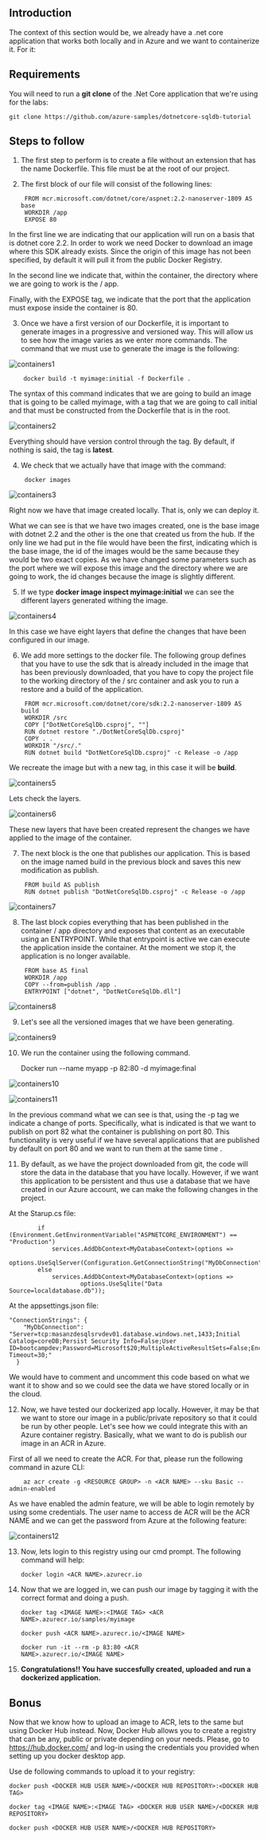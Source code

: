 ## Introduction

The context of this section would be, we already have a .net core application that works both locally and in Azure and we want to containerize it. For it:

## Requirements
You will need to run a **git clone** of the .Net Core application that we're using for the labs: 

	git clone https://github.com/azure-samples/dotnetcore-sqldb-tutorial

## Steps to follow

1. The first step to perform is to create a file without an extension that has the name Dockerfile. This file must be at the root of our project.
   
2. The first block of our file will consist of the following lines:
   
		FROM mcr.microsoft.com/dotnet/core/aspnet:2.2-nanoserver-1809 AS base
		WORKDIR /app
		EXPOSE 80

In the first line we are indicating that our application will run on a basis that is dotnet core 2.2. In order to work we need Docker to download an image where this SDK already exists. Since the origin of this image has not been specified, by default it will pull it from the public Docker Registry.

In the second line we indicate that, within the container, the directory where we are going to work is the / app.

Finally, with the EXPOSE tag, we indicate that the port that the application must expose inside the container is 80. 

	
3. Once we have a first version of our Dockerfile, it is important to generate images in a progressive and versioned way. This will allow us to see how the image varies as we enter more commands. The command that we must use to generate the image is the following:

![containers1](./img/containers1.png)	
	
		docker build -t myimage:initial -f Dockerfile .

The syntax of this command indicates that we are going to build an image that is going to be called myimage, with a tag that we are going to call initial and that must be constructed from the Dockerfile that is in the root.

![containers2](./img/containers2.png)	
	
Everything should have version control through the tag. By default, if nothing is said, the tag is **latest**.
	
4. We check that we actually have that image with the command:
   
		docker images

![containers3](./img/containers3.png)	

Right now we have that image created locally. That is, only we can deploy it.

What we can see is that we have two images created, one is the base image with dotnet 2.2 and the other is the one that created us from the hub. If the only line we had put in the file would have been the first, indicating which is the base image, the id of the images would be the same because they would be two exact copies. As we have changed some parameters such as the port where we will expose this image and the directory where we are going to work, the id changes because the image is slightly different.

5. If we type **docker image inspect myimage:initial** we can see the different layers generated withing the image. 
	
![containers4](./img/containers4.png)		

In this case we have eight layers that define the changes that have been configured in our image.
	
6. We add more settings to the docker file. The following group defines that you have to use the sdk that is already included in the image that has been previously downloaded, that you have to copy the project file to the working directory of the / src container and ask you to run a restore and a build of the application.
	
		FROM mcr.microsoft.com/dotnet/core/sdk:2.2-nanoserver-1809 AS build
		WORKDIR /src
		COPY ["DotNetCoreSqlDb.csproj", ""]
		RUN dotnet restore "./DotNetCoreSqlDb.csproj"
		COPY . .
		WORKDIR "/src/."
		RUN dotnet build "DotNetCoreSqlDb.csproj" -c Release -o /app
		
We recreate the image but with a new tag, in this case it will be **build**.

![containers5](./img/containers5.png)	

Lets check the layers.

![containers6](./img/containers6.png)		
	
These new layers that have been created represent the changes we have applied to the image of the container.
	
7. The next block is the one that publishes our application. This is based on the image named build in the previous block and saves this new modification as publish.
	
		FROM build AS publish
		RUN dotnet publish "DotNetCoreSqlDb.csproj" -c Release -o /app

![containers7](./img/containers7.png)			
				
8. The last block copies everything that has been published in the container / app directory and exposes that content as an executable using an ENTRYPOINT. While that entrypoint is active we can execute the application inside the container. At the moment we stop it, the application is no longer available.
	
		FROM base AS final
		WORKDIR /app
		COPY --from=publish /app .
		ENTRYPOINT ["dotnet", "DotNetCoreSqlDb.dll"]
		
![containers8](./img/containers8.png)			

9. Let's see all the versioned images that we have been generating.
	
![containers9](./img/containers9.png)		
		
10. We run the container using the following command.
	
	Docker run --name myapp -p 82:80 -d myimage:final

![containers10](./img/containers10.png)		

![containers11](./img/containers11.png)		

In the previous command what we can see is that, using the -p tag we indicate a change of ports. Specifically, what is indicated is that we want to publish on port 82 what the container is publishing on port 80. This functionality is very useful if we have several applications that are published by default on port 80 and we want to run them at the same time .	

11.  By default, as we have the project downloaded from git, the code will store the data in the database that you have locally. However, if we want this application to be persistent and thus use a database that we have created in our Azure account, we can make the following changes in the project.

At the Starup.cs file:

            if (Environment.GetEnvironmentVariable("ASPNETCORE_ENVIRONMENT") == "Production")
                services.AddDbContext<MyDatabaseContext>(options =>
                        options.UseSqlServer(Configuration.GetConnectionString("MyDbConnection")));
            else
                services.AddDbContext<MyDatabaseContext>(options =>
                        options.UseSqlite("Data Source=localdatabase.db"));

At the appsettings.json file:
	
	"ConnectionStrings": {
	    "MyDbConnection": "Server=tcp:masanzdesqlsrvdev01.database.windows.net,1433;Initial Catalog=coreDB;Persist Security Info=False;User ID=bootcampdev;Password=Microsoft$20;MultipleActiveResultSets=False;Encrypt=True;TrustServerCertificate=False;Connection Timeout=30;"
	  }

We would have to comment and uncomment this code based on what we want it to show and so we could see the data we have stored locally or in the cloud.

12. Now, we have tested our dockerized app locally. However, it may be that we want to store our image in a public/private repository so that it could be run by other people. Let's see how we could integrate this with an Azure container registry. Basically, what we want to do is publish our image in an ACR in Azure.

First of all we need to create the ACR. For that, please run the following command in azure CLI:

		az acr create -g <RESOURCE GROUP> -n <ACR NAME> --sku Basic --admin-enabled

As we have enabled the admin feature, we will be able to login remotely by using some credentials. The user name to access de ACR will be the ACR NAME and we can get the password from Azure at the following feature:

![containers12](./img/containers12.png)	

13. Now, lets login to this registry using our cmd prompt. The following command will help:

		docker login <ACR NAME>.azurecr.io

14. Now that we are logged in, we can push our image by tagging it with the correct format and doing a push.

		docker tag <IMAGE NAME>:<IMAGE TAG> <ACR NAME>.azurecr.io/samples/myimage

		docker push <ACR NAME>.azurecr.io/<IMAGE NAME>
		
		docker run -it --rm -p 83:80 <ACR 
		NAME>.azurecr.io/<IMAGE NAME>

15. **Congratulations!! You have succesfully created, uploaded and run a dockerized application.**

## Bonus

Now that we know how to upload an image to ACR, lets to the same but using Docker Hub instead. Now, Docker Hub allows you to create a registry that can be any, public or private depending on your needs. Please, go to https://hub.docker.com/ and log-in using the credentials you provided when setting up you docker desktop app.

Use de following commands to upload it to your registry:

	docker push <DOCKER HUB USER NAME>/<DOCKER HUB REPOSITORY>:<DOCKER HUB TAG>

	docker tag <IMAGE NAME>:<IMAGE TAG> <DOCKER HUB USER NAME>/<DOCKER HUB REPOSITORY>

	docker push <DOCKER HUB USER NAME>/<DOCKER HUB REPOSITORY>


		
		
		
		
		
